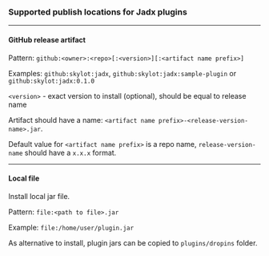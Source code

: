 ### Supported publish locations for Jadx plugins

---

#### GitHub release artifact

Pattern: `github:<owner>:<repo>[:<version>][:<artifact name prefix>]`

Examples: `github:skylot:jadx`, `github:skylot:jadx:sample-plugin` or `github:skylot:jadx:0.1.0`

`<version>` - exact version to install (optional), should be equal to release name

Artifact should have a name: `<artifact name prefix>-<release-version-name>.jar`.

Default value for `<artifact name prefix>` is a repo name,
`release-version-name` should have a `x.x.x` format.

---

#### Local file

Install local jar file.

Pattern: `file:<path to file>.jar`

Example: `file:/home/user/plugin.jar`

As alternative to install, plugin jars can be copied to `plugins/dropins` folder.
